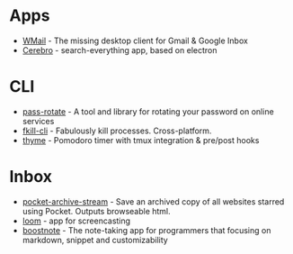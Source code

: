 # Apps

* [WMail](https://thomas101.github.io/wmail/) - The missing desktop client for Gmail & Google Inbox
* [Cerebro](https://cerebroapp.com) - search-everything app, based on electron

# CLI

* [pass-rotate](https://github.com/SirCmpwn/pass-rotate) - A tool and library for rotating your password on online services
* [fkill-cli](https://github.com/sindresorhus/fkill-cli) - Fabulously kill processes. Cross-platform.
* [thyme](http://hughbien.com/thyme/) - Pomodoro timer with tmux integration & pre/post hooks

# Inbox

* [pocket-archive-stream](https://github.com/pirate/pocket-archive-stream) - Save an archived copy of all websites starred using Pocket. Outputs browseable html.
* [loom](https://www.useloom.com/) - app for screencasting
* [boostnote](https://boostnote.io/) - The note-taking app for programmers that focusing on markdown, snippet and customizability
